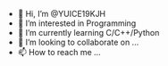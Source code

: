 - 👋 Hi, I’m @YUICE19KJH
- 👀 I’m interested in Programming
- 🌱 I’m currently learning C/C++/Python
- 💞️ I’m looking to collaborate on ...
- 📫 How to reach me ...

<!---
YUICE19KJH/YUICE19KJH is a ✨ special ✨ repository because its `README.md` (this file) appears on your GitHub profile.
You can click the Preview link to take a look at your changes.
--->
